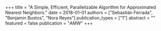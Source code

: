 +++
title = "A Simple, Efficient, Parallelizable Algorithm for Approximated Nearest Neighbors."
date = 2018-01-01
authors = ["Sebastián Ferrada", "Benjamin Bustos", "Nora Reyes"]
publication_types = ["1"]
abstract = ""
featured = false
publication = "*AMW*"
+++

